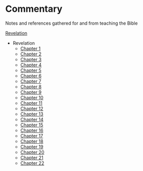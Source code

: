 # Commentary
Notes and references gathered for and from teaching the Bible

[Revelation](#Revelation)



* Revelation
  - [Chapter  1][rev01]
  - [Chapter  2][rev02]
  - [Chapter  3][rev03]
  - [Chapter  4][rev04]
  - [Chapter  5][rev05]
  - [Chapter  6][rev06]
  - [Chapter  7][rev07]
  - [Chapter  8][rev08]
  - [Chapter  9][rev09]
  - [Chapter 10][rev10]
  - [Chapter 11][rev11]
  - [Chapter 12][rev12]
  - [Chapter 13][rev13]
  - [Chapter 14][rev14]
  - [Chapter 15][rev15]
  - [Chapter 16][rev16]
  - [Chapter 17][rev17]
  - [Chapter 18][rev18]
  - [Chapter 19][rev19]
  - [Chapter 20][rev20]
  - [Chapter 21][rev21]
  - [Chapter 22][rev22]



[rev01]: Revelation/01.md "Revelation Chapter 1"
[rev02]: Revelation/02.md "Revelation Chapter 2"
[rev03]: Revelation/03.md "Revelation Chapter 3"
[rev04]: Revelation/04.md "Revelation Chapter 4"
[rev05]: Revelation/05.md "Revelation Chapter 5"
[rev06]: Revelation/06.md "Revelation Chapter 6"
[rev07]: Revelation/07.md "Revelation Chapter 7"
[rev08]: Revelation/08.md "Revelation Chapter 8"
[rev09]: Revelation/09.md "Revelation Chapter 9"
[rev10]: Revelation/10.md "Revelation Chapter 10"
[rev11]: Revelation/11.md "Revelation Chapter 11"
[rev12]: Revelation/12.md "Revelation Chapter 12"
[rev13]: Revelation/13.md "Revelation Chapter 13"
[rev14]: Revelation/14.md "Revelation Chapter 14"
[rev15]: Revelation/15.md "Revelation Chapter 15"
[rev16]: Revelation/16.md "Revelation Chapter 16"
[rev17]: Revelation/17.md "Revelation Chapter 17"
[rev18]: Revelation/18.md "Revelation Chapter 18"
[rev19]: Revelation/19.md "Revelation Chapter 19"
[rev20]: Revelation/20.md "Revelation Chapter 20"
[rev21]: Revelation/21.md "Revelation Chapter 21"
[rev22]: Revelation/22.md "Revelation Chapter 22"
